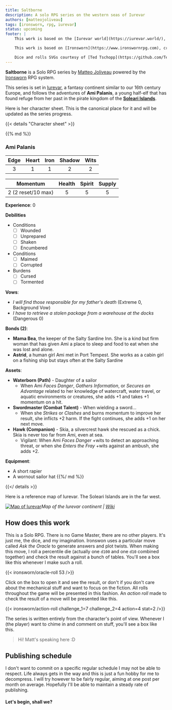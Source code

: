 ```yaml
---
title: Saltborne
description: A solo RPG series on the western seas of Iurevar
authors: [matteojoliveau]
tags: [ironsworn, rpg, iurevar]
status: upcoming
footer: |
    This work is based on the [Iurevar world](https://iurevar.world/), an Intellectual Property and Copyright of Matteo Joliveau, and licensed for use under the [Creative Commons Attribution-ShareAlike 4.0 International](http://creativecommons.org/licenses/by-sa/4.0/) license.

    This work is based on [Ironsworn](https://www.ironswornrpg.com), created by Shawn Tomkin, and licensed for our use under the [Creative Commons Attribution 4.0 International License](https://creativecommons.org/licenses/by/4.0/).

    Dice and rolls SVGs courtesy of [Ted Tschopp](https://github.com/TedTschopp/Ironsworn-SRD)
---
```


**Saltborne** is a Solo RPG series by [Matteo Joliveau] powered by the [Ironsworn] RPG system.

This series is set in [Iurevar], a fantasy continent similar to our 16th century Europe, and follows the adventures of **Ami Palanis**, a young half-elf that has found refuge from her past in the pirate kingdom of the [**Soleari Islands**](https://iurevar.world/wiki/soleari-islands).

<!--more-->

Here is her character sheet. This is the canonical place for it and will be updated as the series progress.

{{< details "Character sheet" >}}

{{% md %}}

### Ami Palanis
| **Edge** | **Heart** | **Iron** | **Shadow** | **Wits** |
| :------: | :-------: | :------: | :--------: | :------: |
| 3        | 1         | 1        | 2          | 2        |

| **Momentum**       | **Health** | **Spirit** | **Supply** |
| :----------------: | :--------: | :--------: | :--------: |
| 2 (2 reset/10 max) | 5          | 5          | 5          |

**Experience**: 0

**Debilities**

- Conditions
    - [ ] Wounded
    - [ ] Unprepared
    - [ ] Shaken
    - [ ] Encumbered

- Conditions
    - [ ] Maimed
    - [ ] Corrupted

- Burdens
    - [ ] Cursed
    - [ ] Tormented

**Vows**:
 - *I will find those responsible for my father's death* (Extreme 0, Background Vow)
 - *I have to retrieve a stolen package from a warehouse at the docks* (Dangerous 0)

**Bonds (2)**:
- **Mama Bea**, the keeper of the Salty Sardine Inn. She is a kind but firm woman that has given Ami a place to sleep and food to eat when she was lost and alone.
- **Astrid**, a human girl Ami met in Port Tempest. She works as a cabin girl on a fishing ship but stays often at the Salty Sardine

**Assets**:
- **Waterborn (Path)** - Daughter of a sailor
    * When Ami *Faces Danger*, *Gathers Information*, or *Secures an Advantage* related to her knowledge of watercraft, water travel, or aquatic environments or creatures, she adds +1 and takes +1 momentum on a hit.
- **Swordmaster (Combat Talent)** - When wielding a sword...
    * When she *Strikes* or *Clashes* and burns momentum to improve her result, she inflicts +2 harm. If the fight continues, she adds +1 on her next move.
- **Hawk (Companion)** - Skia, a silvercrest hawk she rescued as a chick. Skia is never too far from Ami, even at sea.
    * Vigilant: When Ami *Faces Danger* +wits to detect an approaching threat, or when she *Enters the Fray* +wits against an ambush, she adds +2.

**Equipment**:
- A short rapier
- A wornout sailor hat
{{%/ md %}}  

{{</ details >}}

Here is a reference map of Iurevar. The Soleari Islands are in the far west.

[![Map of Iurevar](https://iurevar.world/images/map.jpg)](https://iurevar.world/wiki)*Map of the Iurevar continent | [Wiki](https://iurevar.world/wiki)*


## How does this work

This is a Solo RPG. There is no Game Master, there are no other players. It's just me, the dice, and my imagination. Ironswon uses a particular move called *Ask the Oracle* to generate answers and plot twists. When making this move, I roll a percentile die (actually one `d100` and one `d10` combined together) and check the result against a bunch of tables. You'll see a box like this whenever I make such a roll.

{{< ironsworn/oracle-roll 53 />}}

Click on the box to open it and see the result, or don't if you don't care about the mechanical stuff and want to focus on the fiction. All rolls throughout the game will be presented in this fashion. An *action roll* made to check the result of a move will be presented like this.

{{< ironsworn/action-roll challenge_1=7 challenge_2=4 action=4 stat=2 />}}

The series is written entirely from the character's point of view. Whenever I (the player) want to chime in and comment on stuff, you'll see a box like this.

> Hi! Matt's speaking here :D

## Publishing schedule

I don't want to commit on a specific regular schedule I may not be able to respect. Life always gets in the way and this is just a fun hobby for me to decompress. I will try however to be fairly regular, aiming at one post per month on average. Hopefully I'll be able to maintain a steady rate of publishing.


#### Let's begin, shall we?

[Matteo Joliveau]: /authors/matteojoliveau
[Ironsworn]: https://www.ironswornrpg.com
[Iurevar]: https://iurevar.world
